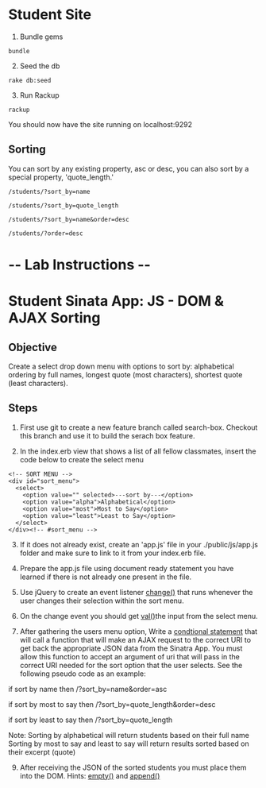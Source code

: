# Student Site

1. Bundle gems

```
bundle
```

2. Seed the db

```
rake db:seed
```

3. Run Rackup 

```
rackup
```

You should now have the site running on localhost:9292

## Sorting

You can sort by any existing property, asc or desc, you can also sort by a
special property, 'quote_length.'

```
/students/?sort_by=name
```

```
/students/?sort_by=quote_length
```

```
/students/?sort_by=name&order=desc
```

```
/students/?order=desc

```

# -- Lab Instructions --

# Student Sinata App: JS - DOM & AJAX Sorting

<!-- covers: DOM injection, jQuery, Conditional Statements, Objects (Hashes), Arrays, Loops, JSON, AJAX -->

## Objective

Create a select drop down menu with options to sort by: alphabetical ordering by full names, longest quote (most characters), shortest quote (least characters).

<!-- example code: javascript_lab_sort_1_dom_injection -->
<!-- example code: javascript_lab_sort_2_ajax -->

## Steps

1. First use git to create a new feature branch called search-box. Checkout this branch and use it to build the serach box feature.

2. In the index.erb view that shows a list of all fellow classmates, insert the code below to create the select menu

```
<!-- SORT MENU -->
<div id="sort_menu">
  <select>
    <option value="" selected>---sort by---</option>
    <option value="alpha">Alphabetical</option>
    <option value="most">Most to Say</option>
    <option value="least">Least to Say</option>
  </select>
</div><!-- #sort_menu -->
```
3. If it does not already exist, create an 'app.js' file in your ./public/js/app.js folder and make sure to link to it from your index.erb file.

5. Prepare the app.js file using document ready statement you have learned if there is not already one present in the file.

6. Use jQuery to create an event listener [change()](http://api.jquery.com/change/) that runs whenever the user changes their selection within the sort menu.

7. On the change event you should get [val()](http://api.jquery.com/val/)the input from the select menu.

8. After gathering the users menu option, Write a [condtional statement](https://developer.mozilla.org/en-US/docs/Web/JavaScript/Guide/Statements?redirectlocale=en-US&redirectslug=JavaScript%2FGuide%2FStatements#Conditional_Statements) that will call a function that will make an AJAX request to the correct URI to get back the appropriate JSON data from the Sinatra App. You must allow this function to accept an argument of uri that will pass in the correct URI needed for the sort option that the user selects. See the following pseudo code as an example:

if sort by name then /?sort_by=name&order=asc

if sort by most to say then /?sort_by=quote_length&order=desc

if sort by least to say then /?sort_by=quote_length

Note:
Sorting by alphabetical will return students based on their full name
Sorting by most to say and least to say will return results sorted based on their excerpt (quote)

9. After receiving the JSON of the sorted students you must place them into the DOM. Hints: [empty()](http://api.jquery.com/empty/) and [append()](http://api.jquery.com/append/)
